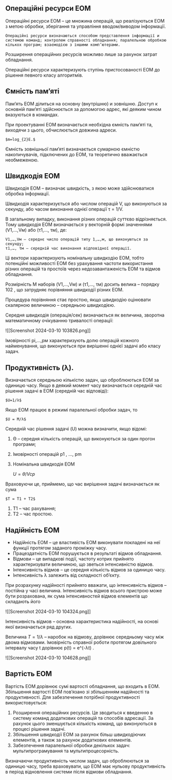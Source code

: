 ## Операційні ресурси ЕОМ
Операційні ресурси ЕОМ – це множина операцій, що реалізуються ЕОМ з метою обробки, зберігання та управління вводом/виводом інформації. 

	Операційні ресурси визначаються способом представлення інформації и системою команд; контролем справності обладнання; паралельною обробкою кількох програм; взаємодією з іншими комп’ютерами. 

Розширення операційних ресурсів можливо лише за рахунок затрат обладнання. 

Операційні ресурси характеризують ступінь пристосованості ЕОМ до рішення певного класу алгоритмів.


## Ємність пам’яті

Пам’ять ЕОМ ділиться на основну (внутрішню) и зовнішню. 
Доступ к основній пам’яті здійснюється за допомогою адрес, які деяким чином вказуються в командах.

При проектуванні ЕОМ визначається необхідна ємність пам’яті та, виходячи з цього, обчислюється довжина адреси. 

	$m=log_{2}E.$

Ємність зовнішньої пам’яті визначається сумарною ємністю накопичувачів, підключених до ЕОМ, та теоретично вважається необмеженою.

## Швидкодія ЕОМ

Швидкодія ЕОМ – визначає швидкість, з якою може здійснюватися обробка інформації. 

Швидкодія характеризується або числом операцій V, що виконуються за секунду, або часом виконання однієї операції τ = 1/V.

В загальному випадку, виконання різних операцій суттєво відрізняється. Тому швидкодія ЕОМ визначається у векторній формі значеннями (V1,…,Vм) або (τ1,…, τм), де:

	V1,…,Vм – середнє число операцій типу 1,…,м, що виконуються за секунду; 
	τ1,…, τм – середній час виконання відповідної операції. 

Ці вектори характеризують номінальну швидкодію ЕОМ, тобто потенційні можливості ЕОМ без урахування частоти використання різних операцій та простоїв через недозавантаженість ЕОМ та відмов обладнання.

Розмірність М наборів (V1,…,Vм) и (τ1,…, τм) досить велика – порядку 102 , що затрудняє порівняння швидкодії різних ЕОМ. 

Процедура порівняння стає простою, якщо швидкодію оцінювати скалярною величиною – середньою швидкодією. 

Середня швидкодія (операція/сек) визначається як величина, зворотна математичному очікуванню тривалості операції:

![[Screenshot 2024-03-10 103826.png]]

Імовірності рi,…,рм характеризують долю операцій кожного найменування, що виконуються при вирішенні однієї задачі або класу задач. 

## Продуктивність (λ). 

Визначається середньою кількістю задач, що оброблюються ЕОМ за одиницю часу. Якщо в деякий момент часу визначається середній час рішення задачі в ЕОМ (середній час відповіді):

	$U=1/λ$
	
Якщо ЕОМ працює в режимі паралельної обробки задач, то 

	$U = М/λ$

Середній час рішення задачі (U) можна визначити, якщо відомі: 
1. Θ – середня кількість операцій, що виконуються за один прогон програми; 
2. Імовірності операцій p1 , …, pm 
3. Номінальна швидкодія ЕОМ

	$U= θ / Vcp$

Враховуючи це, приймемо, що час вирішення задачі визначається як сума 

	$Т = Т1 + Т2$

1. Т1 – час рахування; 
2. Т2 – час простою.

## Надійність ЕОМ

- Надійність ЕОМ – це властивість ЕОМ виконувати покладені на неї функції протягом заданого проміжку часу. 
- Працездатність ЕОМ порушується в результаті відмов обладнання. 
- Відмови – це випадкові події, частоту котрих прийнято характеризувати величиною, що зветься інтенсивністю відмов. 
- Інтенсивність відмов – це середня кількість відмов за одиницю часу. 
- Інтенсивність λ залежить від складності об’єкту.

При розрахунку надійності прийнято вважати, що інтенсивність відмов – постійна у часі величина. Інтенсивність відмов всього пристрою може бути розрахована, як сума інтенсивностей відмов елементів що складають його

![[Screenshot 2024-03-10 104324.png]]

Інтенсивність відмов – основна характеристика надійності, на основі якої визначається ряд других.

Величина $Т = 1/λ$ – наробок на відмову, дорівнює середньому часу між двома відмовами. Імовірність справної роботи протягом довільного інтервалу часу t дорівнює p(t) = e^(-λt) .

![[Screenshot 2024-03-10 104628.png]]

## Вартість ЕОМ

Вартість ЕОМ дорівнює сумі вартості обладнання, що входить в ЕОМ. Збільшення вартості ЕОМ пов’язано зі збільшенням надійності та продуктивності.
Для забезпечення потрібної продуктивності використовується: 
1. Розширення операційних ресурсів. Це зводиться к введенню в систему команд додаткових операцій та способів адресації. За рахунок цього зменшується кількість команд, що виконуються в процесі рішення задачі. 
2. Збільшення швидкодії ЕОМ за рахунок більш швидкодіючих елементів, а також за рахунок додаткових елементів. 
3. Забезпечення паралельної обробки декількох задач: мультипрограмування та мультипроцесорність. 

Визначаючи продуктивність числом задач, що оброблюються за одиницю часу, треба враховувати, що ЕОМ має нульову продуктивність в період відновлення системи після відмови обладнання.